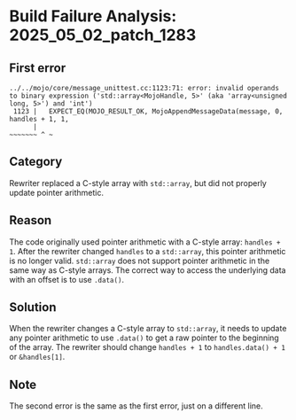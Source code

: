 # Build Failure Analysis: 2025_05_02_patch_1283

## First error

```
../../mojo/core/message_unittest.cc:1123:71: error: invalid operands to binary expression ('std::array<MojoHandle, 5>' (aka 'array<unsigned long, 5>') and 'int')
 1123 |   EXPECT_EQ(MOJO_RESULT_OK, MojoAppendMessageData(message, 0, handles + 1, 1,
      |                                                               ~~~~~~~ ^ ~
```

## Category
Rewriter replaced a C-style array with `std::array`, but did not properly update pointer arithmetic.

## Reason
The code originally used pointer arithmetic with a C-style array: `handles + 1`. After the rewriter changed `handles` to a `std::array`, this pointer arithmetic is no longer valid. `std::array` does not support pointer arithmetic in the same way as C-style arrays. The correct way to access the underlying data with an offset is to use `.data()`.

## Solution
When the rewriter changes a C-style array to `std::array`, it needs to update any pointer arithmetic to use `.data()` to get a raw pointer to the beginning of the array. The rewriter should change `handles + 1` to `handles.data() + 1` or `&handles[1]`.

## Note
The second error is the same as the first error, just on a different line.